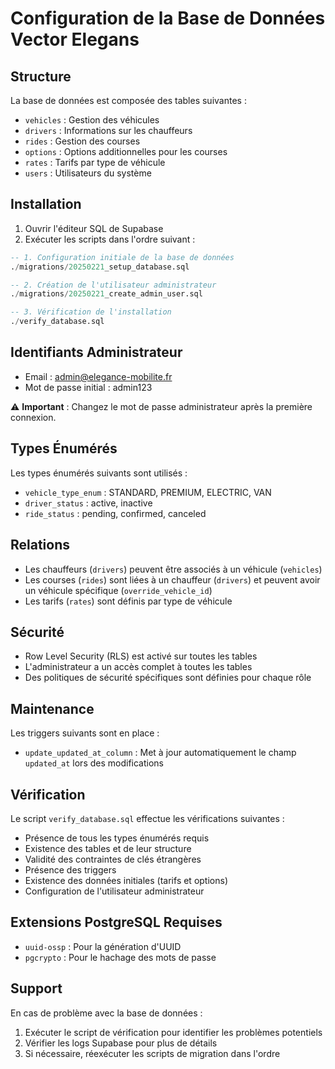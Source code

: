 # Configuration de la Base de Données Vector Elegans

## Structure

La base de données est composée des tables suivantes :

- `vehicles` : Gestion des véhicules
- `drivers` : Informations sur les chauffeurs
- `rides` : Gestion des courses
- `options` : Options additionnelles pour les courses
- `rates` : Tarifs par type de véhicule
- `users` : Utilisateurs du système

## Installation

1. Ouvrir l'éditeur SQL de Supabase
2. Exécuter les scripts dans l'ordre suivant :

```sql
-- 1. Configuration initiale de la base de données
./migrations/20250221_setup_database.sql

-- 2. Création de l'utilisateur administrateur
./migrations/20250221_create_admin_user.sql

-- 3. Vérification de l'installation
./verify_database.sql
```

## Identifiants Administrateur

- Email : admin@elegance-mobilite.fr
- Mot de passe initial : admin123

⚠️ **Important** : Changez le mot de passe administrateur après la première connexion.

## Types Énumérés

Les types énumérés suivants sont utilisés :

- `vehicle_type_enum` : STANDARD, PREMIUM, ELECTRIC, VAN
- `driver_status` : active, inactive
- `ride_status` : pending, confirmed, canceled

## Relations

- Les chauffeurs (`drivers`) peuvent être associés à un véhicule (`vehicles`)
- Les courses (`rides`) sont liées à un chauffeur (`drivers`) et peuvent avoir un véhicule spécifique (`override_vehicle_id`)
- Les tarifs (`rates`) sont définis par type de véhicule

## Sécurité

- Row Level Security (RLS) est activé sur toutes les tables
- L'administrateur a un accès complet à toutes les tables
- Des politiques de sécurité spécifiques sont définies pour chaque rôle

## Maintenance

Les triggers suivants sont en place :

- `update_updated_at_column` : Met à jour automatiquement le champ `updated_at` lors des modifications

## Vérification

Le script `verify_database.sql` effectue les vérifications suivantes :

- Présence de tous les types énumérés requis
- Existence des tables et de leur structure
- Validité des contraintes de clés étrangères
- Présence des triggers
- Existence des données initiales (tarifs et options)
- Configuration de l'utilisateur administrateur

## Extensions PostgreSQL Requises

- `uuid-ossp` : Pour la génération d'UUID
- `pgcrypto` : Pour le hachage des mots de passe

## Support

En cas de problème avec la base de données :

1. Exécuter le script de vérification pour identifier les problèmes potentiels
2. Vérifier les logs Supabase pour plus de détails
3. Si nécessaire, réexécuter les scripts de migration dans l'ordre